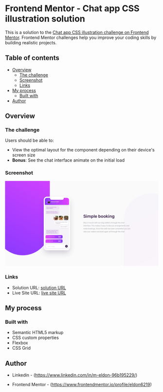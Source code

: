 # Frontend Mentor - Chat app CSS illustration solution

This is a solution to the [Chat app CSS illustration challenge on Frontend Mentor](https://www.frontendmentor.io/challenges/chat-app-css-illustration-O5auMkFqY). Frontend Mentor challenges help you improve your coding skills by building realistic projects. 

## Table of contents

- [Overview](#overview)
  - [The challenge](#the-challenge)
  - [Screenshot](#screenshot)
  - [Links](#links)
- [My process](#my-process)
  - [Built with](#built-with)
- [Author](#author)


## Overview

### The challenge

Users should be able to:

- View the optimal layout for the component depending on their device's screen size
- **Bonus**: See the chat interface animate on the initial load

### Screenshot

![](./desktop-design.jpg)


### Links

- Solution URL: [ solution URL ](https://github.com/eldon6219/chat-app-illustration-master.git)
- Live Site URL: [ live site URL ](https://eldon6219.github.io/chat-app-illustration-master/)

## My process

### Built with

- Semantic HTML5 markup
- CSS custom properties
- Flexbox
- CSS Grid

## Author

- Linkedin - (https://www.linkedin.com/in/m-eldon-96b195229/)

- Frontend Mentor - (https://www.frontendmentor.io/profile/eldon6219)

